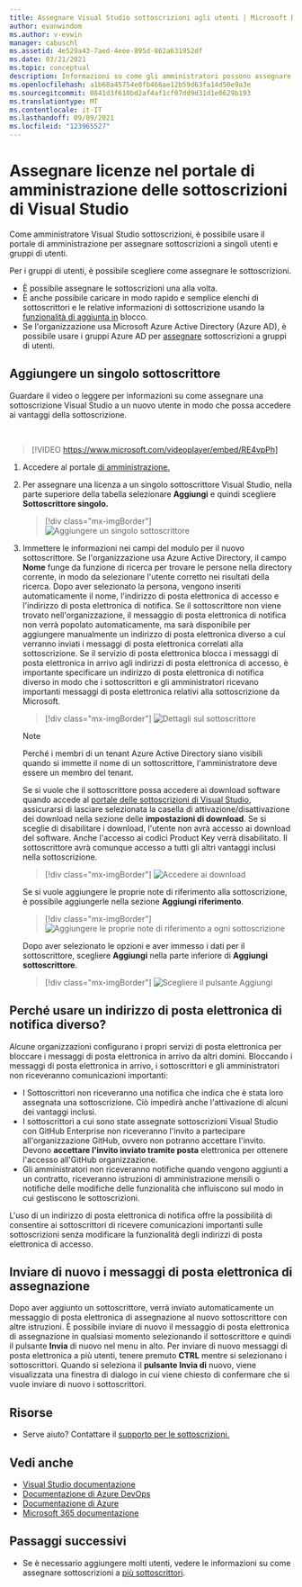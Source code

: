 ```yaml
---
title: Assegnare Visual Studio sottoscrizioni agli utenti | Microsoft Docs
author: evanwindom
ms.author: v-evwin
manager: cabuschl
ms.assetid: 4e529a43-7aed-4eee-895d-862a631952df
ms.date: 03/21/2021
ms.topic: conceptual
description: Informazioni su come gli amministratori possono assegnare licenze ai sottoscrittori
ms.openlocfilehash: a1b68a45754e0fb466ae12b59d63fa14d50e9a3e
ms.sourcegitcommit: 0841d3f610bd2af4af1cf07dd9d31d1e0629b193
ms.translationtype: MT
ms.contentlocale: it-IT
ms.lasthandoff: 09/09/2021
ms.locfileid: "123965527"
---
```

# <a name="assign-licenses-in-the-visual-studio-subscriptions-administration-portal"></a>Assegnare licenze nel portale di amministrazione delle sottoscrizioni di Visual Studio
Come amministratore Visual Studio sottoscrizioni, è possibile usare il portale di amministrazione per assegnare sottoscrizioni a singoli utenti e gruppi di utenti.

Per i gruppi di utenti, è possibile scegliere come assegnare le sottoscrizioni.  
- È possibile assegnare le sottoscrizioni una alla volta.
- È anche possibile caricare in modo rapido e semplice elenchi di sottoscrittori e le relative informazioni di sottoscrizione usando la [funzionalità di aggiunta in](assign-license-bulk.md) blocco.
- Se l'organizzazione usa Microsoft Azure Active Directory (Azure AD), è possibile usare i gruppi Azure AD per [assegnare](./assign-license-bulk.md#use-azure-active-directory-groups-to-assign-subscriptions) sottoscrizioni a gruppi di utenti.  


## <a name="add-a-single-subscriber"></a>Aggiungere un singolo sottoscrittore
Guardare il video o leggere per informazioni su come assegnare una sottoscrizione Visual Studio a un nuovo utente in modo che possa accedere ai vantaggi della sottoscrizione.

<br>

> [!VIDEO https://www.microsoft.com/videoplayer/embed/RE4vpPh]


1. Accedere al portale [di amministrazione.](https://manage.visualstudio.com)
2. Per assegnare una licenza a un singolo sottoscrittore Visual Studio, nella parte superiore della tabella selezionare **Aggiungi** e quindi scegliere **Sottoscrittore singolo.**
   > [!div class="mx-imgBorder"]
   > ![Aggiungere un singolo sottoscrittore](_img/assign-license-add/add-subscriber-individual.png "Selezionare Aggiungi e quindi scegliere Singolo sottoscrittore per assegnare una singola sottoscrizione.")
3. Immettere le informazioni nei campi del modulo per il nuovo sottoscrittore. Se l'organizzazione usa Azure Active Directory, il campo **Nome** funge da funzione di ricerca per trovare le persone nella directory corrente, in modo da selezionare l'utente corretto nei risultati della ricerca. Dopo aver selezionato la persona, vengono inseriti automaticamente il nome, l'indirizzo di posta elettronica di accesso e l'indirizzo di posta elettronica di notifica.  Se il sottoscrittore non viene trovato nell'organizzazione, il messaggio di posta elettronica di notifica non verrà popolato automaticamente, ma sarà disponibile per aggiungere manualmente un indirizzo di posta elettronica diverso a cui verranno inviati i messaggi di posta elettronica correlati alla sottoscrizione.  Se il servizio di posta elettronica blocca i messaggi di posta elettronica in arrivo agli indirizzi di posta elettronica di accesso, è importante specificare un indirizzo di posta elettronica di notifica diverso in modo che i sottoscrittori e gli amministratori ricevano importanti messaggi di posta elettronica relativi alla sottoscrizione da Microsoft.
   > [!div class="mx-imgBorder"]
   > ![Dettagli sul sottoscrittore](_img/assign-license-add/subscriber-details.png "Immettere il nome del sottoscrittore e altri dettagli oppure scegliere tra i membri del tenant.")

    > [!NOTE]
    > Perché i membri di un tenant Azure Active Directory siano visibili quando si immette il nome di un sottoscrittore, l'amministratore deve essere un membro del tenant. 


    Se si vuole che il sottoscrittore possa accedere ai download software quando accede al [portale delle sottoscrizioni di Visual Studio](https://my.visualstudio.com?wt.mc_id=o~msft~docs), assicurarsi di lasciare selezionata la casella di attivazione/disattivazione dei download nella sezione delle **impostazioni di download**. Se si sceglie di disabilitare i download, l'utente non avrà accesso ai download del software.  Anche l'accesso ai codici Product Key verrà disabilitato.  Il sottoscrittore avrà comunque accesso a tutti gli altri vantaggi inclusi nella sottoscrizione.
   > [!div class="mx-imgBorder"]
   > ![Accedere ai download](media/access-to-downloads.png "Scegliere &quot;Consenti&quot; per fornire al sottoscrittore l'accesso ai download del software.")

    Se si vuole aggiungere le proprie note di riferimento alla sottoscrizione, è possibile aggiungerle nella sezione **Aggiungi riferimento**.
   > [!div class="mx-imgBorder"]
   > ![Aggiungere le proprie note di riferimento a ogni sottoscrizione](media/add-subscriber-reference-notes.png "Usare il campo Riferimento per registrare eventuali note sulla sottoscrizione.")

    Dopo aver selezionato le opzioni e aver immesso i dati per il sottoscrittore, scegliere **Aggiungi** nella parte inferiore di **Aggiungi sottoscrittore**.
   > [!div class="mx-imgBorder"]
   > ![Scegliere il pulsante Aggiungi](media/add-button.png "Selezionare Aggiungi per salvare le informazioni e assegnare la sottoscrizione al sottoscrittore.")

## <a name="why-use-a-different-notification-email-address"></a>Perché usare un indirizzo di posta elettronica di notifica diverso?
Alcune organizzazioni configurano i propri servizi di posta elettronica per bloccare i messaggi di posta elettronica in arrivo da altri domini.  Bloccando i messaggi di posta elettronica in arrivo, i sottoscrittori e gli amministratori non riceveranno comunicazioni importanti:
- I Sottoscrittori non riceveranno una notifica che indica che è stata loro assegnata una sottoscrizione.  Ciò impedirà anche l'attivazione di alcuni dei vantaggi inclusi.  
- I sottoscrittori a cui sono state assegnate sottoscrizioni Visual Studio con GitHub Enterprise non riceveranno l'invito a partecipare all'organizzazione GitHub, ovvero non potranno accettare l'invito. Devono **accettare l'invito inviato tramite posta** elettronica per ottenere l'accesso all'GitHub organizzazione. 
- Gli amministratori non riceveranno notifiche quando vengono aggiunti a un contratto, riceveranno istruzioni di amministrazione mensili o notifiche delle modifiche delle funzionalità che influiscono sul modo in cui gestiscono le sottoscrizioni.

L'uso di un indirizzo di posta elettronica di notifica offre la possibilità di consentire ai sottoscrittori di ricevere comunicazioni importanti sulle sottoscrizioni senza modificare la funzionalità degli indirizzi di posta elettronica di accesso.  

## <a name="resend-assignment-emails"></a>Inviare di nuovo i messaggi di posta elettronica di assegnazione
Dopo aver aggiunto un sottoscrittore, verrà inviato automaticamente un messaggio di posta elettronica di assegnazione al nuovo sottoscrittore con altre istruzioni. È possibile inviare di nuovo il messaggio di posta elettronica di assegnazione in qualsiasi momento selezionando il sottoscrittore e quindi il pulsante **Invia** di nuovo nel menu in alto.  Per inviare di nuovo messaggi di posta elettronica a più utenti, tenere premuto **CTRL** mentre si selezionano i sottoscrittori.  Quando si seleziona il **pulsante Invia di** nuovo, viene visualizzata una finestra di dialogo in cui viene chiesto di confermare che si vuole inviare di nuovo i sottoscrittori.  


## <a name="resources"></a>Risorse
- Serve aiuto?  Contattare il [supporto per le sottoscrizioni.](https://aka.ms/vsadminhelp)

## <a name="see-also"></a>Vedi anche
- [Visual Studio documentazione](/visualstudio/)
- [Documentazione di Azure DevOps](/azure/devops/)
- [Documentazione di Azure](/azure/)
- [Microsoft 365 documentazione](/microsoft-365/)

## <a name="next-steps"></a>Passaggi successivi
- Se è necessario aggiungere molti utenti,  vedere le informazioni su come assegnare sottoscrizioni a [più sottoscrittori](assign-license-bulk.md).
